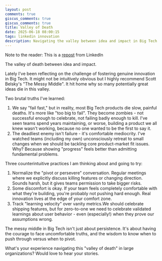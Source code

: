 ```yaml
---
layout: post
comments: true
giscus_comments: true
giscus_comments: true
title: Valley of Death
date: 2025-06-18 08:00:15
tags: linkedin innovation
description: Navigating the valley between idea and impact in Big Tech - why products die slow deaths, comfortable mediocrity is dangerous, and tracking learning velocity matters.
---
```


Note to the reader: This is a [repost](https://www.linkedin.com/posts/yewjinlim_the-valley-of-death-between-idea-and-impact-activity-7273357550790623232-ZuX9?utm_source=share&utm_medium=member_desktop&rcm=ACoAAAD4xmMBhqAf0RkmEot2NJkJA3gvq31H7Os) from LinkedIn

The valley of death between idea and impact.

Lately I've been reflecting on the challenge of fostering genuine innovation in Big Tech. It might not be intuitively obvious but I highly recommend Scott Belsky's "The Messy Middle". It hit home why so many potentially great ideas die in this valley.

Two brutal truths I've learned:

1. We say "fail fast," but in reality, most Big Tech products die slow, painful deaths. It's more like "too big to fail". They become zombies - not successful enough to celebrate, not failing badly enough to kill. I've seen teams spend years maintaining, or worse, building a product we all knew wasn't working, because no one wanted to be the first to say it.
2. The deadliest enemy isn't failure - it's comfortable mediocrity. I've watched teams (including my own) unconsciously retreat to small changes when we should be tackling core product-market fit issues. Why? Because showing "progress" feels better than admitting fundamental problems.

Three counterintuitive practices I am thinking about and going to try:

1. Normalize the "pivot or persevere" conversation. Regular meetings where we explicitly discuss killing features or changing direction. Sounds harsh, but it gives teams permission to take bigger risks.
2. Some discomfort is okay. If your team feels completely comfortable with what they're building, you're probably not pushing hard enough. Real innovation lives at the edge of your comfort zone.
3. Track "learning velocity" over vanity metrics.We should celebrate shipping features, but for zero-to-one we need to celebrate validated learnings about user behavior - even (especially!) when they prove our assumptions wrong.

The messy middle in Big Tech isn't just about persistence. It's about having the courage to face uncomfortable truths, and the wisdom to know when to push through versus when to pivot.

What's your experience navigating this "valley of death" in large organizations? Would love to hear your stories.
